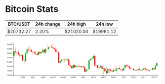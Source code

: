 # Bitcoin Stats

BTC/USDT|24h change|24h high|24h low|
|---|---|---|---|
|$20732.27|2.20%|$21020.00|$19981.12|

<img src="./chart.svg">

